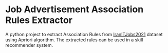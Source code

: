 # Job Advertisement Association Rules Extractor
A python project to extract Association Rules from [IranITJobs2021](https://github.com/mrezasaeidi/IranITJobs2021) dataset using Apriori algorithm. The extracted rules can be used in a skill recommender system.
